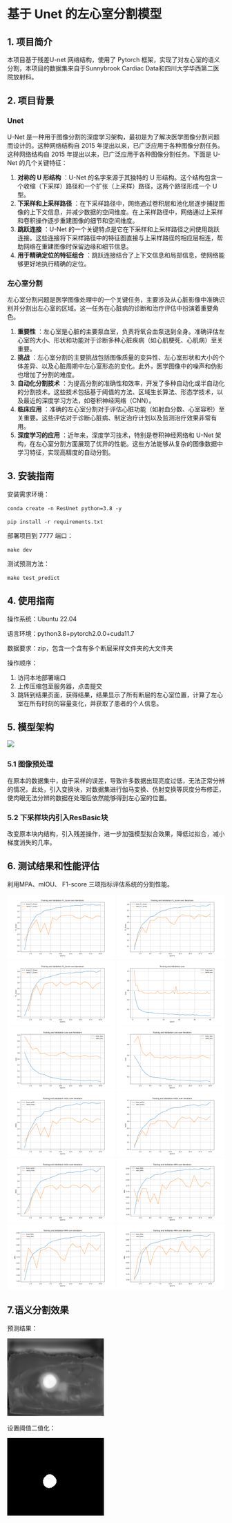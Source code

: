 # 基于 Unet 的左心室分割模型

## 1. 项目简介

本项目基于残差U-net 网络结构，使用了 Pytorch 框架，实现了对左心室的语义分割，本项目的数据集来自于Sunnybrook Cardiac Data和四川大学华西第二医院放射科。

## 2. 项目背景

### Unet

U-Net 是一种用于图像分割的深度学习架构，最初是为了解决医学图像分割问题而设计的。这种网络结构自 2015 年提出以来，已广泛应用于各种图像分割任务。这种网络结构自 2015 年提出以来，已广泛应用于各种图像分割任务。下面是 U-Net 的几个关键特征：

1. **对称的 U 形结构** ：U-Net 的名字来源于其独特的 U 形结构。这个结构包含一个收缩（下采样）路径和一个扩张（上采样）路径，这两个路径形成一个 U 型。
2. **下采样和上采样路径** ：在下采样路径中，网络通过卷积层和池化层逐步捕捉图像的上下文信息，并减少数据的空间维度。在上采样路径中，网络通过上采样和卷积操作逐步重建图像的细节和空间维度。
3. **跳跃连接** ：U-Net 的一个关键特点是它在下采样和上采样路径之间使用跳跃连接。这些连接将下采样路径中的特征图直接与上采样路径的相应层相连，帮助网络在重建图像时保留边缘和细节信息。
4. **用于精确定位的特征组合** ：跳跃连接结合了上下文信息和局部信息，使网络能够更好地执行精确的定位。

### 左心室分割

左心室分割问题是医学图像处理中的一个关键任务，主要涉及从心脏影像中准确识别并分割出左心室的区域。这一任务在心脏病的诊断和治疗评估中扮演着重要角色。

1. **重要性** ：左心室是心脏的主要泵血室，负责将氧合血泵送到全身。准确评估左心室的大小、形状和功能对于诊断多种心脏疾病（如心肌梗死、心肌病）至关重要。
2. **挑战** ：左心室分割的主要挑战包括图像质量的变异性、左心室形状和大小的个体差异、以及心脏周期中左心室形态的变化。此外，医学图像中的噪声和伪影也增加了分割的难度。
3. **自动化分割技术** ：为提高分割的准确性和效率，开发了多种自动化或半自动化的分割技术。这些技术包括基于阈值的方法、区域生长算法、形态学技术，以及最近的深度学习方法，如卷积神经网络（CNN）。
4. **临床应用** ：准确的左心室分割对于评估心脏功能（如射血分数、心室容积）至关重要。这些评估对于诊断心脏病、制定治疗计划以及监测治疗效果非常有用。
6. **深度学习的应用** ：近年来，深度学习技术，特别是卷积神经网络和 U-Net 架构，在左心室分割方面展现了优异的性能。这些方法能够从复杂的图像数据中学习特征，实现高精度的自动分割。

## 3. 安装指南

安装需求环境：

`conda create -n ResUnet python=3.8 -y`

`pip install -r requirements.txt`

部署项目到 7777 端口：

`make dev`

测试预测方法：

`make test_predict`

## 4. 使用指南

操作系统：Ubuntu 22.04

语言环境：python3.8+pytorch2.0.0+cuda11.7

数据要求：zip，包含一个含有多个断层采样文件夹的大文件夹

操作顺序：

1. 访问本地部署端口
2. 上传压缩包至服务器，点击提交
3. 跳转到结果页面，获得结果，结果显示了所有断层的左心室位置，计算了左心室在所有时刻的容量变化，并获取了患者的个人信息。



## 5. 模型架构

![](img/ResU-net.jpg)

### 5.1 图像预处理

在原本的数据集中，由于采样的误差，导致许多数据出现亮度过低，无法正常分辨的情况，此处，引入变换块，对数据集进行伽马变换、仿射变换等灰度分布修正，使肉眼无法分辨的数据在处理后依然能够得到左心室的位置。

### 5.2 下采样块内引入ResBasic块

改变原本块内结构，引入残差操作，进一步加强模型拟合效果，降低过拟合，减小梯度消失的几率。

## 6. 测试结果和性能评估

利用MPA、mIOU、 F1-score 三项指标评估系统的分割性能。                  

<img src="img/F1_Score_curve_0.5.png" style="zoom:25%;" />

<img src="img/F1_Score_curve_1.0.png" alt="F1_Score_curve_1.0" style="zoom:25%;" />

<img src="img/F1_Score_curve_2.0.png" alt="F1_Score_curve_2.0" style="zoom:25%;" />

<img src="img/loss_curve_0.5.png" alt="loss_curve_0.5" style="zoom:25%;" />

<img src="img/loss_curve_1.0.png" alt="loss_curve_1.0" style="zoom:25%;" />

<img src="img/loss_curve_2.0.png" alt="loss_curve_2.0" style="zoom:25%;" />

<img src="img/mIOU_curve_0.5.png" alt="mIOU_curve_0.5" style="zoom:25%;" />

<img src="img/mIOU_curve_1.0.png" alt="mIOU_curve_1.0" style="zoom:25%;" />

<img src="img/mIOU_curve_2.0.png" alt="mIOU_curve_2.0" style="zoom:25%;" />

<img src="img/MPA_curve_0.5.png" alt="MPA_curve_0.5" style="zoom:25%;" />

<img src="img/MPA_curve_1.0.png" alt="MPA_curve_1.0" style="zoom:25%;" />

<img src="img/MPA_curve_2.0.png" style="zoom:25%;" />

## 7.语义分割效果

预测结果：

![](img/img0002-3.57012.png)

设置阈值二值化：

![](img/img0002-3.57012-label.png)
